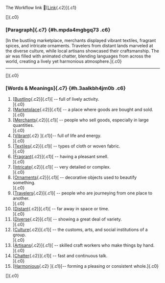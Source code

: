 The Workflow link
👏[[Link](https://www.google.com/url?q=http://www.google.com&sa=D&source=editors&ust=1760881474824388&usg=AOvVaw0p6Q52gpQwnJHGxEzIYJdh){.c2}]{.c1}

[]{.c0}

### [Paragraph]{.c7} {#h.mpda4mgbgq73 .c6}

[In the bustling marketplace, merchants displayed vibrant textiles,
fragrant spices, and intricate ornaments. Travelers from distant lands
marveled at the diverse culture, while local artisans showcased their
craftsmanship. The air was filled with animated chatter, blending
languages from across the world, creating a lively yet harmonious
atmosphere.]{.c0}

------------------------------------------------------------------------

[]{.c0}

### [Words & Meanings]{.c7} {#h.3aalkbh4jm0b .c6}

1.  [[Bustling](https://www.google.com/url?q=http://www.google.com&sa=D&source=editors&ust=1760881474825537&usg=AOvVaw1tHtRH4OP4JflLOlbNHEgy){.c2}]{.c1}[ --
    full of lively activity.\
    ]{.c0}
2.  [[Marketplace](https://www.google.com/url?q=http://www.google.com&sa=D&source=editors&ust=1760881474825749&usg=AOvVaw0rahc3Y5m2L83rmKR-fA2p){.c2}]{.c1}[ --
    a place where goods are bought and sold.\
    ]{.c0}
3.  [[Merchants](https://www.google.com/url?q=http://www.google.com&sa=D&source=editors&ust=1760881474825978&usg=AOvVaw0BuH_wmAHJwqEpQHsH021G){.c2}]{.c1}[ --
    people who sell goods, especially in large quantities.\
    ]{.c0}
4.  [[Vibrant](https://www.google.com/url?q=http://www.google.com&sa=D&source=editors&ust=1760881474826294&usg=AOvVaw3veHJhRZRfiYUySsazeWVe){.c2}
    ]{.c1}[-- full of life and energy.\
    ]{.c0}
5.  [[Textiles](https://www.google.com/url?q=http://www.google.com&sa=D&source=editors&ust=1760881474826597&usg=AOvVaw2ig0jBmDiwC9jDzOfbsF4L){.c2}]{.c1}[ --
    types of cloth or woven fabric.\
    ]{.c0}
6.  [[Fragrant](https://www.google.com/url?q=http://www.google.com&sa=D&source=editors&ust=1760881474826838&usg=AOvVaw3jlAQtRtoLBWofLdth8D2Z){.c2}]{.c1}[ --
    having a pleasant smell.\
    ]{.c0}
7.  [[Intricate](https://www.google.com/url?q=http://www.google.com&sa=D&source=editors&ust=1760881474827070&usg=AOvVaw2GnADbmJE6iSlzObWParuc){.c2}]{.c1}[ --
    very detailed or complex.\
    ]{.c0}
8.  [[Ornaments](https://www.google.com/url?q=http://www.google.com&sa=D&source=editors&ust=1760881474827260&usg=AOvVaw1xyX0MdqqbXdgIKu5xdpYJ){.c2}]{.c1}[ --
    decorative objects used to beautify something.\
    ]{.c0}
9.  [[Travelers](https://www.google.com/url?q=http://www.google.com&sa=D&source=editors&ust=1760881474827491&usg=AOvVaw2l1ciiugDdq06LOH7IZHut){.c2}]{.c1}[ --
    people who are journeying from one place to another.\
    ]{.c0}
10. [[Distant](https://www.google.com/url?q=http://www.google.com&sa=D&source=editors&ust=1760881474827781&usg=AOvVaw1x0daO39rzREy1uz-PyOMn){.c2}]{.c1}[ --
    far away in space or time.\
    ]{.c0}
11. [[Diverse](https://www.google.com/url?q=http://www.google.com&sa=D&source=editors&ust=1760881474827975&usg=AOvVaw0gf-ADGRZFmMON1ZsDadFD){.c2}]{.c1}[ --
    showing a great deal of variety.\
    ]{.c0}
12. [[Culture](https://www.google.com/url?q=http://www.google.com&sa=D&source=editors&ust=1760881474828174&usg=AOvVaw1F9Hz8Knxmajt0eqvIcqeo){.c2}]{.c1}[ --
    the customs, arts, and social institutions of a group.\
    ]{.c0}
13. [[Artisans](https://www.google.com/url?q=http://www.google.com&sa=D&source=editors&ust=1760881474828422&usg=AOvVaw3_YUkltBvk567X9yu8elT4){.c2}]{.c1}[ --
    skilled craft workers who make things by hand.\
    ]{.c0}
14. [[Chatter](https://www.google.com/url?q=http://www.google.com&sa=D&source=editors&ust=1760881474828644&usg=AOvVaw1LfcdDxca4b5lDstK_EUum){.c2}]{.c1}[ --
    fast and continuous talk.\
    ]{.c0}
15. [[Harmonious](https://www.google.com/url?q=http://www.google.com&sa=D&source=editors&ust=1760881474828940&usg=AOvVaw1tNFt-Ruw2zGlr-Gy5iJlp){.c2}
    ]{.c1}[-- forming a pleasing or consistent whole.]{.c0}

[]{.c0}
